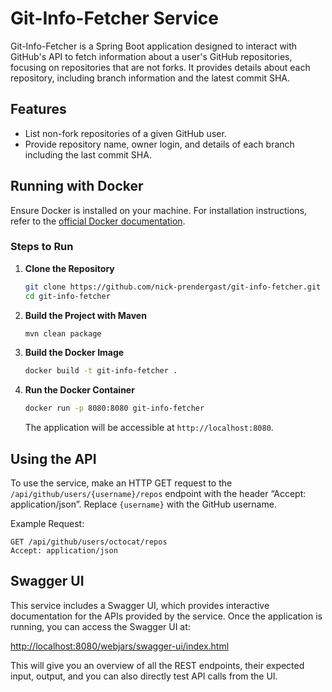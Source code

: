 # Git-Info-Fetcher Service

Git-Info-Fetcher is a Spring Boot application designed to interact with GitHub's API to fetch information about a user's GitHub repositories, focusing on repositories that are not forks. It provides details about each repository, including branch information and the latest commit SHA.

## Features

- List non-fork repositories of a given GitHub user.
- Provide repository name, owner login, and details of each branch including the last commit SHA.

## Running with Docker

Ensure Docker is installed on your machine. For installation instructions, refer to the [official Docker documentation](https://docs.docker.com/get-docker/).

### Steps to Run

1. **Clone the Repository**
    ```sh
    git clone https://github.com/nick-prendergast/git-info-fetcher.git
    cd git-info-fetcher
    ```
   
2. **Build the Project with Maven**

   ```sh
   mvn clean package
   ```

3. **Build the Docker Image**
    ```sh
    docker build -t git-info-fetcher .
    ```

4. **Run the Docker Container**
    ```sh
    docker run -p 8080:8080 git-info-fetcher
    ```

   The application will be accessible at `http://localhost:8080`.

## Using the API

To use the service, make an HTTP GET request to the `/api/github/users/{username}/repos` endpoint with the header “Accept: application/json”. Replace `{username}` with the GitHub username.

Example Request:
```http
GET /api/github/users/octocat/repos
Accept: application/json
```

## Swagger UI

This service includes a Swagger UI, which provides interactive documentation for the APIs provided by the service. Once the application is running, you can access the Swagger UI at:

[http://localhost:8080/webjars/swagger-ui/index.html](http://localhost:8080/webjars/swagger-ui/index.html)

This will give you an overview of all the REST endpoints, their expected input, output, and you can also directly test API calls from the UI.


